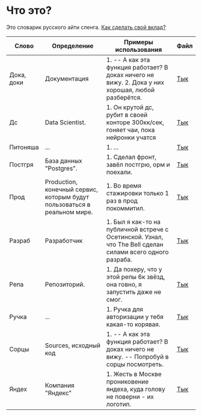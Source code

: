 # Что это?

Это словарик русского айти сленга. [Как сделать свой вклад?](contributions.md)

| Слово | Определение | Примеры использования | Файл |
|-------|-------------|-----------------------|------|
| Дока, доки | Документация | 1. -- А как эта функция работает? В доках ничего не вижу. 2. Дока у них хорошая, любой разберётся.  | [Тык](https://github.com/Azatik1000/russian-it-dict/blob/master/words/5b808d92-2e76-42fa-9e45-429d9c104f81) |
| Дс | Data Scientist. | 1. Он крутой дс, рубит в своей конторе 300кк/сек, гоняет чаи, пока нейронки учатся  | [Тык](https://github.com/Azatik1000/russian-it-dict/blob/master/words/b87de628-8171-45fb-aafb-1945bdd20c60) |
| Питоняша | ... | 1. ...  | [Тык](https://github.com/Azatik1000/russian-it-dict/blob/master/words/2effd160-27a3-498e-a80e-ef2f91d0bb55) |
| Постгря | База данных "Postgres". | 1. Сделал фронт, завёл постгрю, орм и поехали.  | [Тык](https://github.com/Azatik1000/russian-it-dict/blob/master/words/08a8611f-9909-4486-9c28-a49aac55c2ca) |
| Прод | Production, конечный сервис, которым будут пользоваться в реальном мире. | 1. Во время стажировки только 1 раз в прод покоммитил.  | [Тык](https://github.com/Azatik1000/russian-it-dict/blob/master/words/df84a29d-1575-49e7-8886-f4a5be4930b0) |
| Разраб | Разработчик | 1. Был я как-то на публичной встрече с Осетинской. Узнал, что The Bell сделан силами всего одного разраба.  | [Тык](https://github.com/Azatik1000/russian-it-dict/blob/master/words/8622b636-bde8-4972-a80d-f3e4dc6b6169) |
| Репа | Репозиторий. | 1. Да похеру, что у этой репы 6к звёзд, она говно, я запустить даже не смог.  | [Тык](https://github.com/Azatik1000/russian-it-dict/blob/master/words/ad07805c-2a47-4873-8f5c-58a0c5fa3b0f) |
| Ручка | ... | 1. Ручка для авторизации у тебя какая-то корявая.  | [Тык](https://github.com/Azatik1000/russian-it-dict/blob/master/words/2c510e5d-d67d-4abe-ad69-47cc49c2a90c) |
| Сорцы | Sources, исходный код | 1. -- А как эта функция работает? В доках ничего не вижу. -- Попробуй в сорцы посмотреть.  | [Тык](https://github.com/Azatik1000/russian-it-dict/blob/master/words/50def885-1453-417d-a936-66bd83a6b563) |
| Яндех | Компания "Яндекс" | 1. Жесть в Москве прониковение яндеха, куда голову не поверни - их логотип.  | [Тык](https://github.com/Azatik1000/russian-it-dict/blob/master/words/66e85940-2f13-49c3-89e5-679919a1453a) |
